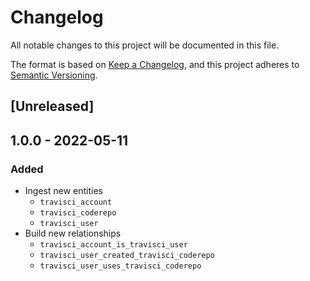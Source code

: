 # Changelog

All notable changes to this project will be documented in this file.

The format is based on [Keep a Changelog](https://keepachangelog.com/en/1.0.0/),
and this project adheres to
[Semantic Versioning](https://semver.org/spec/v2.0.0.html).

## [Unreleased]

## 1.0.0 - 2022-05-11

### Added

- Ingest new entities
  - `travisci_account`
  - `travisci_coderepo`
  - `travisci_user`
- Build new relationships
  - `travisci_account_is_travisci_user`
  - `travisci_user_created_travisci_coderepo`
  - `travisci_user_uses_travisci_coderepo`
